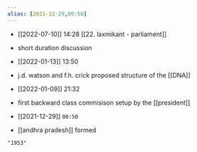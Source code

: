 ```yaml
---
alias: [2021-12-29,00:50]
---
```


- [[2022-07-10]] 14:28 [[22. laxmikant - parliament]]
- short duration discussion

- [[2022-01-13]] 13:50
- j.d. watson and f.h. crick proposed structure of the [[DNA]]

- [[2022-01-09]] 21:32
- first backward class commisison setup by the [[president]]

- [[2021-12-29]] `00:50`
- [[andhra pradesh]] formed
```query
"1953"
```
